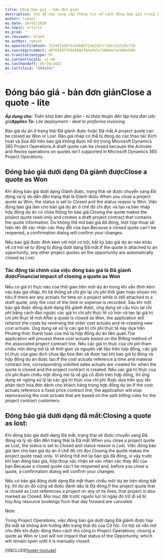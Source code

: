 ```yaml
---
title: Đóng báo giá - bản đơn giản
description: Chủ đề này cung cấp thông tin về cách đóng báo giá trong Project Operations.
author: rumant
ms.date: 10/01/2020
ms.topic: article
ms.prod: ''
ms.reviewer: kfend
ms.author: rumant
ms.openlocfilehash: 75345fed57dcbdb84f2a82587c7d0c152530c72b
ms.sourcegitcommit: 40f68387f594180af64a5e5c748b6efa188bd300
ms.translationtype: HT
ms.contentlocale: vi-VN
ms.lasthandoff: 05/10/2021
ms.locfileid: "5994162"
---
```

# <a name="close-a-quote---lite"></a><span data-ttu-id="51de6-103">Đóng báo giá - bản đơn giản</span><span class="sxs-lookup"><span data-stu-id="51de6-103">Close a quote - lite</span></span>

<span data-ttu-id="51de6-104">_**Áp dụng cho:** Triển khai bản đơn giản – từ thỏa thuận đến lập hóa đơn ước giá_</span><span class="sxs-lookup"><span data-stu-id="51de6-104">_**Applies To:** Lite deployment - deal to proforma invoicing_</span></span>

<span data-ttu-id="51de6-105">Báo giá dự án ở trạng thái Đã giành được hoặc Đã mất.</span><span class="sxs-lookup"><span data-stu-id="51de6-105">A project quote can be closed as Won or Lost.</span></span> <span data-ttu-id="51de6-106">Báo giá nháp có thể bị đóng do các thao tác Kích hoạt và Sủa đổi trên báo giá không được hỗ trợ trong Microsoft Dynamics 365 Project Operations.</span><span class="sxs-lookup"><span data-stu-id="51de6-106">A draft quote can be closed because the Activate and Revise operations on quotes isn't supported in Microsoft Dynamics 365 Project Operations.</span></span>

## <a name="close-a-quote-as-won"></a><span data-ttu-id="51de6-107">Đóng báo giá dưới dạng Đã giành được</span><span class="sxs-lookup"><span data-stu-id="51de6-107">Close a quote as Won</span></span>

<span data-ttu-id="51de6-108">Khi đóng báo giá dưới dạng Giành được, trạng thái sẽ được chuyển sang Đã đóng và lý do dẫn đến trạng thái là Giành được.</span><span class="sxs-lookup"><span data-stu-id="51de6-108">When you close a project quote as Won, the status is set to Closed and the status reason is Won.</span></span> <span data-ttu-id="51de6-109">Việc đóng báo giá làm cho báo giá dự án ở chế độ chỉ đọc và tạo ra bản nháp hợp đồng dự án có chứa thông tin báo giá.</span><span class="sxs-lookup"><span data-stu-id="51de6-109">Closing the quote makes the project quote read-only and creates a draft project contract that contains the quote information.</span></span> <span data-ttu-id="51de6-110">Do không thể mở báo giá đã đóng, một hộp thoại sẽ hiện lên để xác nhận các thay đổi của bạn.</span><span class="sxs-lookup"><span data-stu-id="51de6-110">Because a closed quote can't be reopened, a confirmation dialog will confirm your changes.</span></span>

<span data-ttu-id="51de6-111">Nếu báo giá được đính kèm với một cơ hội, bất kỳ báo giá dự án nào khác về cơ hội sẽ tự động bị đóng dưới dạng Đã mất.</span><span class="sxs-lookup"><span data-stu-id="51de6-111">If the quote is attached to an opportunity, any other project quotes on the opportunity are automatically closed as Lost.</span></span>

### <a name="financial-impact-of-closing-a-quote-as-won"></a><span data-ttu-id="51de6-112">Tác động tài chính của việc đóng báo giá là Đã giành được</span><span class="sxs-lookup"><span data-stu-id="51de6-112">Financial impact of closing a quote as Won</span></span>

<span data-ttu-id="51de6-113">Nếu có giá trị thực nào của thời gian trên một dự án trong khi vẫn đính kèm vào báo giá nháp, thì hệ thống sẽ chỉ ghi lại chi phí thời gian hoặc khoản chi tiêu.</span><span class="sxs-lookup"><span data-stu-id="51de6-113">If there are any actuals for time on a project while is still attached to a draft quote, only the cost of the time or expense is recorded.</span></span> <span data-ttu-id="51de6-114">Sau khi một báo giá được đóng dưới dạng Đã giành được, ứng dụng sẽ cấu trúc lại chi phí bằng cách đảo ngược các giá trị chi phí thực tế cũ hơn và tạo lại giá trị chi phí thực tế mới.</span><span class="sxs-lookup"><span data-stu-id="51de6-114">After a quote is closed as Won, the application will refactor the costs by reversing the older cost actuals and re-creating new cost actuals.</span></span> <span data-ttu-id="51de6-115">Ứng dụng sẽ xử lý các giá trị chi phí thực tế này dựa trên Phương thức thanh toán của mô tả hợp đồng dự án liên quan.</span><span class="sxs-lookup"><span data-stu-id="51de6-115">The application will process these cost actuals based on the Billing method of the associated project contract line.</span></span> <span data-ttu-id="51de6-116">Nếu các giá trị thực của chi phí tham chiếu một dòng mô tả về thời gian và nguyên vật liệu trên hợp đồng, các giá trị thực của giao dịch chưa lập hóa đơn sẽ được tạo khi báo giá bị đóng và hợp đồng dự án được tạo.</span><span class="sxs-lookup"><span data-stu-id="51de6-116">If the cost actuals reference a time and material contract line, corresponding unbilled sales actuals are created for when the quote is closed and the project contract is created.</span></span> <span data-ttu-id="51de6-117">Nếu các giá trị thực của chi phí tham chiếu một dòng mô tả về giá cố định trên hợp đồng, thì ứng dụng sẽ ngừng xử lý lại các giá trị thực của chi phí được dựa trên quy tắc phân tách hóa đơn dành cho khách hàng trong hợp đồng dự án.</span><span class="sxs-lookup"><span data-stu-id="51de6-117">If the cost actuals reference a fixed price contract line, the application will stop reprocessing the cost actuals that are based on the split billing rules for the project contract customers.</span></span>

## <a name="closing-a-quote-as-lost"></a><span data-ttu-id="51de6-118">Đóng báo giá dưới dạng đã mất:</span><span class="sxs-lookup"><span data-stu-id="51de6-118">Closing a quote as lost:</span></span>

<span data-ttu-id="51de6-119">Khi đóng báo giá dưới dạng Đã mất, trạng thái sẽ được chuyển sang Đã đóng và lý do dẫn đến trạng thái là Đã mất.</span><span class="sxs-lookup"><span data-stu-id="51de6-119">When you close a project quote as Lost, the status is set to Closed and status reason is Lost.</span></span> <span data-ttu-id="51de6-120">Việc đóng báo giá làm cho báo giá dự án ở chế độ chỉ đọc.</span><span class="sxs-lookup"><span data-stu-id="51de6-120">Closing the quote makes the project quote read-only.</span></span> <span data-ttu-id="51de6-121">Vì không thể mở lại báo giá đã đóng, vì vậy trước khi bạn đóng báo giá, hộp thoại xác nhận sẽ xác nhận các thay đổi của bạn.</span><span class="sxs-lookup"><span data-stu-id="51de6-121">Because a closed quote can't be reopened and, before you close a quote, a confirmation dialog will confirm your changes.</span></span>

<span data-ttu-id="51de6-122">Nếu có báo giá đóng dưới dạng Đã mất tham chiếu một dự án trên dòng bất kỳ, thì dự án đó cũng sẽ được đánh dấu là Đã đóng.</span><span class="sxs-lookup"><span data-stu-id="51de6-122">If the project quote that is closed as Lost references a project on any of its lines, that project is also marked as Closed.</span></span> <span data-ttu-id="51de6-123">Mọi mục đặt trước nguồn lực từ ngày đó trở đi sẽ bị hủy.</span><span class="sxs-lookup"><span data-stu-id="51de6-123">Any resource bookings from that day forward are canceled.</span></span>

> [!NOTE]
> <span data-ttu-id="51de6-124">Trong Project Operations, việc đóng báo giá dưới dạng Đã giành được hay Đã mất sẽ không ảnh hưởng đến trạng thái đó của Cơ hội. Cơ hội sẽ vẫn mở cho đến khi được đóng theo cách thủ công.</span><span class="sxs-lookup"><span data-stu-id="51de6-124">In Project Operations, closing a quote as Won or Lost will not impact that status of the Opportunity, which will remain open until it is manually closed.</span></span>


[!INCLUDE[footer-include](../../includes/footer-banner.md)]
